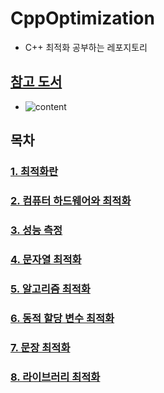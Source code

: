 # CppOptimization
- C++ 최적화 공부하는 레포지토리

## [참고 도서](https://books.google.co.kr/books/about/Optimized_C++.html?id=V1kPDAAAQBAJ&source=kp_cover&redir_esc=y)
- ![content](https://user-images.githubusercontent.com/21440957/76327541-7cff3680-632d-11ea-8cfe-64493f24a3a9.jpg)

## 목차
### [1. 최적화란](/Chapter/Chapter1.md)

### [2. 컴퓨터 하드웨어와 최적화](/Chapter/Chapter2.md)

### [3. 성능 측정](/Chapter/Chapter3.md)

### [4. 문자열 최적화](/Chapter/Chapter4.md)

### [5. 알고리즘 최적화](/Chapter/Chapter5.md)

### [6. 동적 할당 변수 최적화](/Chapter/Chapter6.md)

### [7. 문장 최적화](/Chapter/Chapter7.md)

### [8. 라이브러리 최적화](/Chapter/Chapter8.md)